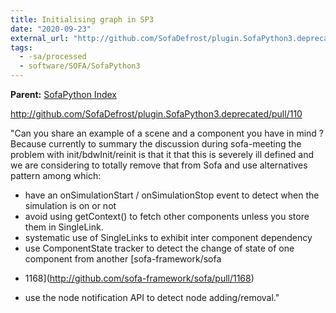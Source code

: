 ```yaml
---
title: Initialising graph in SP3
date: "2020-09-23"
external_url: "http://github.com/SofaDefrost/plugin.SofaPython3.deprecated/pull/110"
tags:
  - -sa/processed
  - software/SOFA/SofaPython3
---
```


**Parent:** [SofaPython Index](sofapython-index.md)

<http://github.com/SofaDefrost/plugin.SofaPython3.deprecated/pull/110>

"Can you share an example of a scene and a component you have in mind ?
Because currently to summary the discussion during sofa-meeting the problem with init/bdwInit/reinit is that it that this is severely ill defined and we are considering to totally remove that from Sofa and use alternatives pattern among which:

*   have an onSimulationStart / onSimulationStop event to detect when the simulation is on or not
*   avoid using getContext() to fetch other components unless you store them in SingleLink.
*   systematic use of SingleLinks to exhibit inter component dependency
*   use ComponentState tracker to detect the change of state of one component from another
    [sofa-framework/sofa
- 1168](http://github.com/sofa-framework/sofa/pull/1168)
    
*   use the node notification API to detect node adding/removal."

